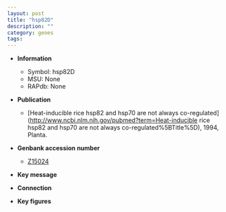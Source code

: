 ```yaml
---
layout: post
title: "hsp82D"
description: ""
category: genes
tags: 
---
```


* **Information**  
    + Symbol: hsp82D  
    + MSU: None  
    + RAPdb: None  

* **Publication**  
    + [Heat-inducible rice hsp82 and hsp70 are not always co-regulated](http://www.ncbi.nlm.nih.gov/pubmed?term=Heat-inducible rice hsp82 and hsp70 are not always co-regulated%5BTitle%5D), 1994, Planta.

* **Genbank accession number**  
    + [Z15024](http://www.ncbi.nlm.nih.gov/nuccore/Z15024)

* **Key message**  

* **Connection**  

* **Key figures**  


